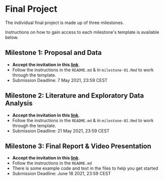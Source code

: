 # Final Project

The individual final project is made up of three milestones.

Instructions on how to gain access to each milestone's template is available below.

## Milestone 1: Proposal and Data

* **Accept the invitation in this [link][milestone-01]**.
* Follow the instructions in the `README.md` & in `milestone-01.Rmd`  to work through the template.
* Submission Deadline: 7 May 2021, 23:59 CEST

## Milestone 2: Literature and Exploratory Data Analysis

* **Accept the invitation in this [link][milestone-02]**.
* Follow the instructions in the `README.md` & in `milestone-02.Rmd`  to work through the template.
* Submission Deadline: 21 May 2021, 23:59 CEST

## Milestone 3: Final Report & Video Presentation

* **Accept the invitation in this [link][milestone-03]**.
* Follow the instructions in the `README.md`
* There is some example code and text in the files to help you get started
* Submission Deadline: June 18 2021, 23:59 CEST


[milestone-01]: https://classroom.github.com/a/_DLxcUl2
[milestone-02]: https://classroom.github.com/a/7g8gkg2R
[milestone-03]: https://classroom.github.com/a/kZzQy5b9